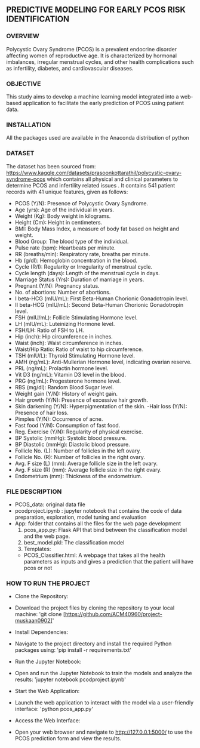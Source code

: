 ## PREDICTIVE MODELING FOR EARLY PCOS RISK IDENTIFICATION

### OVERVIEW
Polycystic Ovary Syndrome (PCOS) is a prevalent endocrine disorder affecting women of reproductive age. It is characterized by hormonal imbalances, irregular menstrual cycles, and other health complications such as infertility, diabetes, and cardiovascular diseases.

### OBJECTIVE
This study aims to develop a machine learning model integrated into a web-based application to facilitate the early prediction of PCOS using patient data. 

### INSTALLATION
All the packages used are available in the Anaconda distribution of python

### DATASET
The dataset has been sourced from:  
https://www.kaggle.com/datasets/prasoonkottarathil/polycystic-ovary-syndrome-pcos which contains all physical and clinical parameters to determine PCOS and infertility related issues .
It contains 541 patient records with 41 unique features, given as follows:
- PCOS (Y/N): Presence of Polycystic Ovary Syndrome.
- Age (yrs): Age of the individual in years.
- Weight (Kg): Body weight in kilograms.
- Height (Cm): Height in centimeters.
- BMI: Body Mass Index, a measure of body fat based on height and weight.
- Blood Group: The blood type of the individual.
- Pulse rate (bpm): Heartbeats per minute.
- RR (breaths/min): Respiratory rate, breaths per minute.
- Hb (g/dl): Hemoglobin concentration in the blood.
- Cycle (R/I): Regularity or Irregularity of menstrual cycle.
- Cycle length (days): Length of the menstrual cycle in days.
- Marriage Status (Yrs): Duration of marriage in years.
- Pregnant (Y/N): Pregnancy status.
- No. of abortions: Number of abortions.
- I beta-HCG (mIU/mL): First Beta-Human Chorionic Gonadotropin level.
- II beta-HCG (mIU/mL): Second Beta-Human Chorionic Gonadotropin level.
- FSH (mIU/mL): Follicle Stimulating Hormone level.
- LH (mIU/mL): Luteinizing Hormone level.
- FSH/LH: Ratio of FSH to LH.
- Hip (inch): Hip circumference in inches.
- Waist (inch): Waist circumference in inches.
- Waist/Hip Ratio: Ratio of waist to hip circumference.
- TSH (mIU/L): Thyroid Stimulating Hormone level.
- AMH (ng/mL): Anti-Mullerian Hormone level, indicating ovarian reserve.
- PRL (ng/mL): Prolactin hormone level.
- Vit D3 (ng/mL): Vitamin D3 level in the blood.
- PRG (ng/mL): Progesterone hormone level.
- RBS (mg/dl): Random Blood Sugar level.
- Weight gain (Y/N): History of weight gain.
- Hair growth (Y/N): Presence of excessive hair growth.
- Skin darkening (Y/N): Hyperpigmentation of the skin.
-Hair loss (Y/N): Presence of hair loss.
- Pimples (Y/N): Occurrence of acne.
- Fast food (Y/N): Consumption of fast food.
- Reg. Exercise (Y/N): Regularity of physical exercise.
- BP Systolic (mmHg): Systolic blood pressure.
- BP Diastolic (mmHg): Diastolic blood pressure.
- Follicle No. (L): Number of follicles in the left ovary.
- Follicle No. (R): Number of follicles in the right ovary.
- Avg. F size (L) (mm): Average follicle size in the left ovary.
- Avg. F size (R) (mm): Average follicle size in the right ovary.
- Endometrium (mm): Thickness of the endometrium.

### FILE DESCRIPTION
  * PCOS_data: original data file
  * pcodproject.ipynb : jupyter notebook that contains the code of data preparation, exploration, model tuning and evaluation
  * App: folder that contains all the files for the web page development
    1. pcos_app.py: Flask API that bind between the classification model and the web page.
    2.  best_model.pkl: The classification model
    3. Templates:
    - PCOS_Classifier.html: A webpage that takes all the health parameters as inputs and gives a prediction that the patient will have pcos or not
   
### HOW TO RUN THE PROJECT
*  Clone the Repository:
 - Download the project files by cloning the repository to your local machine:
   'git clone [https://github.com/ACM40960/project-muskaan0902]'

* Install Dependencies:
 - Navigate to the project directory and install the required Python packages using:
    'pip install -r requirements.txt'

* Run the Jupyter Notebook:
 - Open and run the Jupyter Notebook to train the models and analyze the results:
    'jupyter notebook pcodproject.ipynb'

* Start the Web Application:
 - Launch the web application to interact with the model via a user-friendly interface:
    'python pcos_app.py'

* Access the Web Interface:
 - Open your web browser and navigate to http://127.0.0.1:5000/ to use the PCOS prediction form and view the results.  


